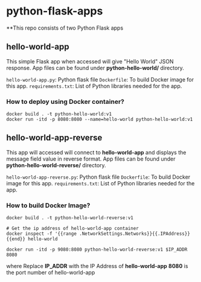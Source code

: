 # python-flask-apps

**This repo consists of two Python Flask apps

## hello-world-app

This simple Flask app when accessed will give "Hello World" JSON response. App files can be found under **python-hello-world/** directory. 

`hello-world-app.py`: Python flask file
`Dockerfile`: To build Docker image for this app.
`requirements.txt`: List of Python libraries needed for the app.

### How to deploy using Docker container?

```
docker build . -t python-hello-world:v1
docker run -itd -p 8080:8080 --name=hello-world python-hello-world:v1
```

## hello-world-app-reverse

This  app will accessed will connect to **hello-world-app** and displays the message field value in reverse format. App files can be found under **python-hello-world-reverse/** directory. 

`hello-world-app-reverse.py`: Python flask file
`Dockerfile`: To build Docker image for this app.
`requirements.txt`: List of Python libraries needed for the app.

### How to build Docker Image?

```
docker build . -t python-hello-world-reverse:v1

# Get the ip address of hello-world-app container
docker inspect -f '{{range .NetworkSettings.Networks}}{{.IPAddress}}{{end}} hello-world 

docker run -itd -p 9080:8080 python-hello-world-reverse:v1 $IP_ADDR  8080
```
where 
Replace **IP_ADDR** with the IP Address of **hello-world-app**
**8080** is the port number of hello-world-app


      
